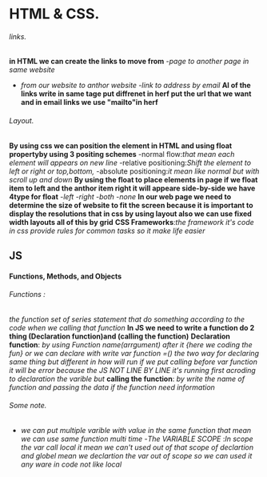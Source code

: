 
# HTML & CSS.
###### links.
**in HTML we can create the links to move from**
-*page to another page in same website*
- *from our website to anthor website*
-*link to address by email*
**Al of the links write in same tage <a></a> put diffrenet in herf put the url that we want and in email links we use "mailto"in herf**
###### Layout.
**By using css we can position the element in HTML  and using float propertyby using 3 positing schemes**
-normal flow:*that mean each element will appears on new line*
-relative positioning:*Shift the element to left or right or top,bottom,*
-absolute positioning:*it mean like normal but with scroll up and down*
**By using the float to place elements in page if we float item to left and the anthor item right it will appeare side-by-side we have 4type for float**
-*left*
-*right*
-*both*
-*none*
**In our web page we need to determine  the size of website to fit the screen because it is important to  display the resolutions that in css by using layout also we can use fixed width layouts all of this by grid**
**CSS Frameworks**:*the framework  it's code in css  provide rules for common tasks so it make life easier*
## JS
#### Functions, Methods, and Objects
###### Functions :
*the function set of series statement that do something according to the code when we calling that function*
**In JS we need to write a function  do 2 thing (Declaration function)and (calling the function)**
**Declaration function**: *by using Function name(arrgument) after it {here we coding the fun} or we can declare with write var function =() the two way for declaring same thing but different in how will run if we put calling before var function it will be error because the JS NOT LINE BY LINE it's running  first acroding to declaration the varible but*
**calling the function**: *by write the name of function and passing the data if the function need information*

###### Some note.
- *we can put multiple varible with value in the same function that mean we can use same function multi time*
-*The VARIABLE SCOPE* :*In scope the var call local it mean we can't used out of that scope of declartion and globel mean we declartion the var out of scope so we can used it any ware in code not like local*